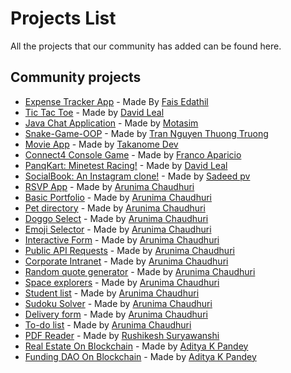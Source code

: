 # Projects List

All the projects that our community has added can be found here.

## Community projects

- [Expense Tracker App](https://github.com/E-fais/Reactjs-expense-tracker) - Made By [Fais Edathil](https://github.com/E-fais)
- [Tic Tac Toe](https://github.com/Panquesito7/tic-tac-toe) - Made by [David Leal](https://github.com/Panquesito7)
- [Java Chat Application](https://github.com/motasimmakki/Chat-Application-In-Java) - Made by [Motasim](https://github.com/motasimmakki)
- [Snake-Game-OOP](https://github.com/thuongtruong1009/Snake-Game-OOP) - Made by [Tran Nguyen Thuong Truong](https://github.com/thuongtruong1009)
- [Movie App](https://github.com/TAKANOME-DEV/vidly-client) - Made by [Takanome Dev](https://github.com/TAKANOME-DEV)
- [Connect4 Console Game](https://github.com/NONAME1103/Connect4) - Made by [Franco Aparicio](https://github.com/NONAME1103)
- [PanqKart: Minetest Racing!](https://github.com/panqkart/panqkart) - Made by [David Leal](https://github.com/Panquesito7)
- [SocialBook: An Instagram clone!](https://github.com/Sadeedpv/socialbook_frontend) - Made by [Sadeed pv](https://github.com/Sadeedpv)
- [RSVP App](https://github.com/tinniaru3005/RSVP-App) - Made by [Arunima Chaudhuri](https://github.com/tinniaru3005)
- [Basic Portfolio](https://github.com/tinniaru3005/Basic-Portfolio) - Made by [Arunima Chaudhuri](https://github.com/tinniaru3005)
- [Pet directory](https://github.com/tinniaru3005/Pet-directory) - Made by [Arunima Chaudhuri](https://github.com/tinniaru3005)
- [Doggo Select](https://github.com/tinniaru3005/DoggoSelect) - Made by [Arunima Chaudhuri](https://github.com/tinniaru3005)
- [Emoji Selector](https://github.com/tinniaru3005/emoji-selector) - Made by [Arunima Chaudhuri](https://github.com/tinniaru3005)
- [Interactive Form](https://github.com/tinniaru3005/Interactive-form) - Made by [Arunima Chaudhuri](https://github.com/tinniaru3005)
- [Public API Requests](https://github.com/tinniaru3005/Public-API-Requests) - Made by [Arunima Chaudhuri](https://github.com/tinniaru3005)
- [Corporate Intranet](https://github.com/tinniaru3005/Corporate-Intranet) - Made by [Arunima Chaudhuri](https://github.com/tinniaru3005)
- [Random quote generator](https://github.com/tinniaru3005/Random-quote-generator) - Made by [Arunima Chaudhuri](https://github.com/tinniaru3005)
- [Space explorers](https://github.com/tinniaru3005/Space-Explorers) - Made by [Arunima Chaudhuri](https://github.com/tinniaru3005)
- [Student list](https://github.com/tinniaru3005/Student-list) - Made by [Arunima Chaudhuri](https://github.com/tinniaru3005)
- [Sudoku Solver](https://github.com/tinniaru3005/SudokuSolver) - Made by [Arunima Chaudhuri](https://github.com/tinniaru3005)
- [Delivery form](https://github.com/tinniaru3005/Tacos-By-Roscoe-Delivery-Form) - Made by [Arunima Chaudhuri](https://github.com/tinniaru3005)
- [To-do list](https://github.com/tinniaru3005/To-do-list) - Made by [Arunima Chaudhuri](https://github.com/tinniaru3005)
- [PDF Reader](https://github.com/rushikeshsuryawanshi/Pdf-Reader) - Made by [Rushikesh Suryawanshi](https://github.com/rushikeshsuryawanshi)
- [Real Estate On Blockchain](https://github.com/Adityaweb3/RealEstate_Block) - Made by [Aditya K Pandey](https://github.com/Adityaweb3)
-  [Funding DAO On Blockchain](https://github.com/Adityaweb3/funding-dao) - Made by [Aditya K Pandey](https://github.com/Adityaweb3)
